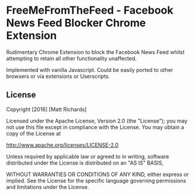 # FreeMeFromTheFeed - Facebook News Feed Blocker Chrome Extension

Rudimentary Chrome Extension to block the Facebook News Feed whilst attempting
to retain all other functionality unaffected.

Implemented with vanilla Javascript. Could be easily ported to other browsers or via extensions or Userscripts.

## License

Copyright [2016] [Matt Richards]

Licensed under the Apache License, Version 2.0 (the "License");
you may not use this file except in compliance with the License.
You may obtain a copy of the License at

http://www.apache.org/licenses/LICENSE-2.0

Unless required by applicable law or agreed to in writing, software
distributed under the License is distributed on an "AS IS" BASIS,

WITHOUT WARRANTIES OR CONDITIONS OF ANY KIND, either express or implied.
See the License for the specific language governing permissions and
limitations under the License.
